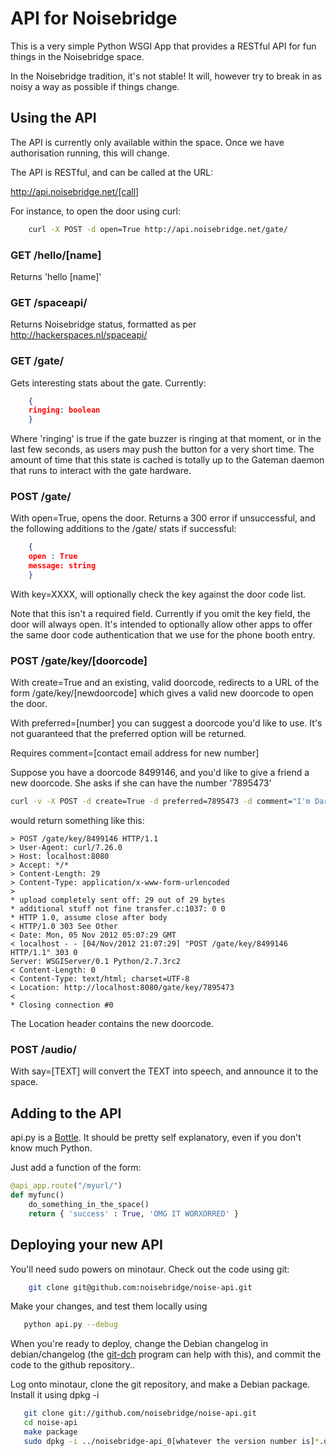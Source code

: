 API for Noisebridge
===================

This is a very simple Python WSGI App that provides a RESTful API for fun things in the Noisebridge space.

In the Noisebridge tradition, it's not stable! It will, however try to break in
as noisy a way as possible if things change.

Using the API
-------------

The API is currently only available within the space. Once we have
authorisation running, this will change.

The API is RESTful, and can be called at the URL:

http://api.noisebridge.net/[call]

For instance, to open the door using curl:

```bash
    curl -X POST -d open=True http://api.noisebridge.net/gate/
```

### GET /hello/[name]

Returns 'hello [name]'

### GET /spaceapi/

Returns Noisebridge status, formatted as per http://hackerspaces.nl/spaceapi/

### GET /gate/

Gets interesting stats about the gate. Currently:

```json
    {
    ringing: boolean
    }
```

Where 'ringing' is true if the gate buzzer is ringing at that moment, or in the
last few seconds, as users may push the button for a very short time. The
amount of time that this state is cached is totally up to the Gateman daemon
that runs to interact with the gate hardware.

### POST /gate/ 

With open=True, opens the door. Returns a 300 error if unsuccessful, and
the following additions to the /gate/ stats if successful:

```json
    {
    open : True
    message: string
    }
```

With key=XXXX, will optionally check the key against the door code list. 

Note that this isn't a required field. Currently if you omit the key field, the
door will always open. It's intended to optionally allow other apps to offer
the same door code authentication that we use for the phone booth entry. 

### POST /gate/key/[doorcode]

With create=True and an existing, valid doorcode, redirects to a URL of the form
/gate/key/[newdoorcode] which gives a valid new doorcode to open the door.

With preferred=[number] you can suggest a doorcode you'd like to use. It's not
guaranteed that the preferred option will be returned.

Requires comment=[contact email address for new number]

Suppose you have a doorcode 8499146, and you'd like to give a friend a new doorcode. She asks if she can have the number '7895473'

```bash
curl -v -X POST -d create=True -d preferred=7895473 -d comment="I'm Dara, my email is newperson@example.com" http://localhost:8080/gate/key/8499146
```

would return something like this:
```
> POST /gate/key/8499146 HTTP/1.1
> User-Agent: curl/7.26.0
> Host: localhost:8080
> Accept: */*
> Content-Length: 29
> Content-Type: application/x-www-form-urlencoded
> 
* upload completely sent off: 29 out of 29 bytes
* additional stuff not fine transfer.c:1037: 0 0
* HTTP 1.0, assume close after body
< HTTP/1.0 303 See Other
< Date: Mon, 05 Nov 2012 05:07:29 GMT
< localhost - - [04/Nov/2012 21:07:29] "POST /gate/key/8499146 HTTP/1.1" 303 0
Server: WSGIServer/0.1 Python/2.7.3rc2
< Content-Length: 0
< Content-Type: text/html; charset=UTF-8
< Location: http://localhost:8080/gate/key/7895473
< 
* Closing connection #0
```

The Location header contains the new doorcode.


### POST /audio/

With say=[TEXT] will convert the TEXT into speech, and announce it to the space.

Adding to the API
-----------------

api.py is a [Bottle](http://bottlepy.org/docs/dev/). It should be pretty self
explanatory, even if you don't know much Python.

Just add a function of the form:

```python
@api_app.route("/myurl/")
def myfunc()
    do_something_in_the_space()
    return { 'success' : True, 'OMG IT WORXORRED' }
```

Deploying your new API
----------------------

You'll need sudo powers on minotaur. Check out the code using git:

```bash
    git clone git@github.com:noisebridge/noise-api.git
```

Make your changes, and test them locally using 

```bash
   python api.py --debug
```

When you're ready to deploy, change the Debian changelog in debian/changelog
(the [git-dch](http://honk.sigxcpu.org/projects/git-buildpackage/manual-html/gbp.man.git.dch.html)
program can help with this), and commit the code to the github repository..

Log onto minotaur, clone the git repository, and make a Debian package. Install it using dpkg -i

```bash
   git clone git://github.com/noisebridge/noise-api.git
   cd noise-api
   make package
   sudo dpkg -i ../noisebridge-api_0[whatever the version number is]*.deb

```

